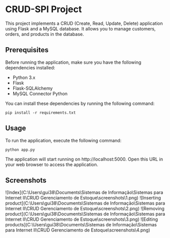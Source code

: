 # CRUD-SPI Project

This project implements a CRUD (Create, Read, Update, Delete) application using Flask and a MySQL database. It allows you to manage customers, orders, and products in the database.

## Prerequisites

Before running the application, make sure you have the following dependencies installed:

- Python 3.x
- Flask
- Flask-SQLAlchemy
- MySQL Connector Python

You can install these dependencies by running the following command:

```shell
pip install -r requirements.txt
```

## Usage

To run the application, execute the following command:

```shell
python app.py
```

The application will start running on http://localhost:5000. Open this URL in your web browser to access the application.

## Screenshots

![Index](C:\Users\gui38\Documents\Sistemas de Informação\Sistemas para Internet II\CRUD Gerenciamento de Estoque\screenshots\1.png)
![Inserting product](C:\Users\gui38\Documents\Sistemas de Informação\Sistemas para Internet II\CRUD Gerenciamento de Estoque\screenshots\2.png)
![Removing product](C:\Users\gui38\Documents\Sistemas de Informação\Sistemas para Internet II\CRUD Gerenciamento de Estoque\screenshots\3.png)
![Editing products](C:\Users\gui38\Documents\Sistemas de Informação\Sistemas para Internet II\CRUD Gerenciamento de Estoque\screenshots\4.png)
